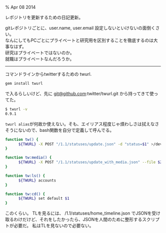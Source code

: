 % Apr 08 2014

レポジトリを更新するための日記更新。

gitレポジトリごとに、user.name, user.email 設定しないといけないの面倒くさい。  
なんにしてもPCごとにプライベートと研究用を区別することを徹底するのは大事なはず。  
研究はプライベートではないのか。  
就職はプライベートなんだろうか。  

---

コマンドラインからtwitterするための twurl.

```bash
gem install twurl
```

で入るらしいけど、先に
git@github.com:twitter/twurl.git
から持ってきて使ってた。

```bash
$ twurl -v
0.9.1
```

`twurl alias`が何故か使えない。そも、エイリアス程度じゃ煩わしさは拭えなさそうにないので、bash関数を自分で定義して呼んでる。

```bash
function tw() {
      ${TWURL} -X POST "/1.1/statuses/update.json" -d "status=$1" >/dev/null 2>&1
}

function tw:media() {
      ${TWURL} -X POST "/1.1/statuses/update_with_media.json" --file $2 --file-field "media[]" -d "status=$1" > /dev/null
}

function tw:ls() {
      ${TWURL} accounts
}

function tw:cd() {
      ${TWURL} set default $1
}
```

このくらい。
TLを見るには、 /1.1/statuses/home_timeline.json でJSONを受け取るわけだけど、それをしたかったら、JSONを人間のために整形するスクリプトが必要だ。
私はTLを見ないので必要ない。

